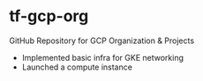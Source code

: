 # tf-gcp-org

GitHub Repository for GCP Organization &amp; Projects

- Implemented basic infra for GKE networking
- Launched a compute instance
